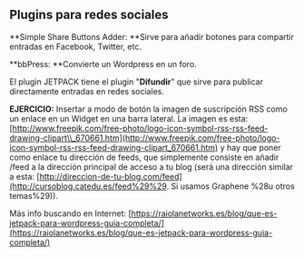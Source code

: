 ## Plugins para redes sociales

**Simple Share Buttons Adder: **Sirve para añadir botones para compartir entradas en Facebook, Twitter, etc.

**bbPress: **Convierte un Wordpress en un foro.

El plugin JETPACK tiene el plugin "**Difundir**" que sirve para publicar directamente entradas en redes sociales.

**EJERCICIO:** Insertar a modo de botón la imagen de suscripción RSS como un enlace en un Widget en una barra lateral. La imagen es esta: [http://www.freepik.com/free-photo/logo-icon-symbol-rss-rss-feed-drawing-clipart\\_670661.htm](http://www.freepik.com/free-photo/logo-icon-symbol-rss-rss-feed-drawing-clipart_670661.htm) y hay que poner como enlace tu dirección de feeds, que simplemente consiste en añadir /feed a la dirección principal de acceso a tu blog \(será una dirección similar a esta: [http://direccion-de-tu-blog.com/feed](http://cursoblog.catedu.es/feed%29%29. Si usamos Graphene %28u otros temas%29\)\).

Más info buscando en Internet: [https://raiolanetworks.es/blog/que-es-jetpack-para-wordpress-guia-completa/](https://raiolanetworks.es/blog/que-es-jetpack-para-wordpress-guia-completa/)

